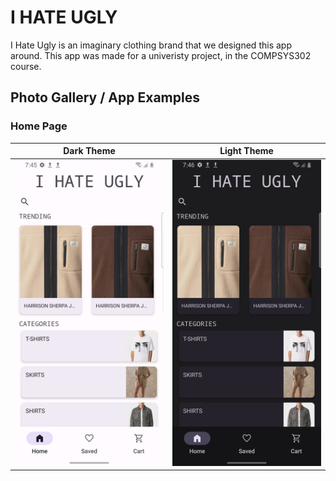 # I HATE UGLY

I Hate Ugly is an imaginary clothing brand that we designed
this app around. This app was made for a univeristy project,
in the COMPSYS302 course.

## Photo Gallery / App Examples

### Home Page
Dark Theme                                            |  Light Theme
:----------------------------------------------------:|:---------------------------------------------:
![home page - light theme](img/home_page_light.png)   |  ![home page - dark theme](img/home_page_dark.png)
